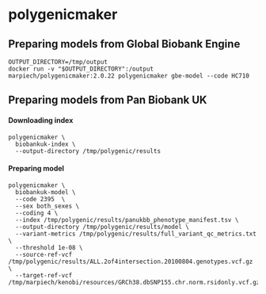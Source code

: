 # polygenicmaker

## Preparing models from Global Biobank Engine
```
OUTPUT_DIRECTORY=/tmp/output
docker run -v "$OUTPUT_DIRECTORY":/output marpiech/polygenicmaker:2.0.22 polygenicmaker gbe-model --code HC710
```

## Preparing models from Pan Biobank UK
#### Downloading index
```
polygenicmaker \
  biobankuk-index \
  --output-directory /tmp/polygenic/results
```
#### Preparing model
```
polygenicmaker \
  biobankuk-model \
  --code 2395  \
  --sex both_sexes \
  --coding 4 \
  --index /tmp/polygenic/results/panukbb_phenotype_manifest.tsv \
  --output-directory /tmp/polygenic/results/model \
  --variant-metrics /tmp/polygenic/results/full_variant_qc_metrics.txt \
  --threshold 1e-08 \
  --source-ref-vcf /tmp/polygenic/results/ALL.2of4intersection.20100804.genotypes.vcf.gz \
  --target-ref-vcf /tmp/marpiech/kenobi/resources/GRCh38.dbSNP155.chr.norm.rsidonly.vcf.gz
```
